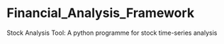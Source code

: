 # Financial_Analysis_Framework
Stock Analysis Tool: A python programme for stock time-series analysis
